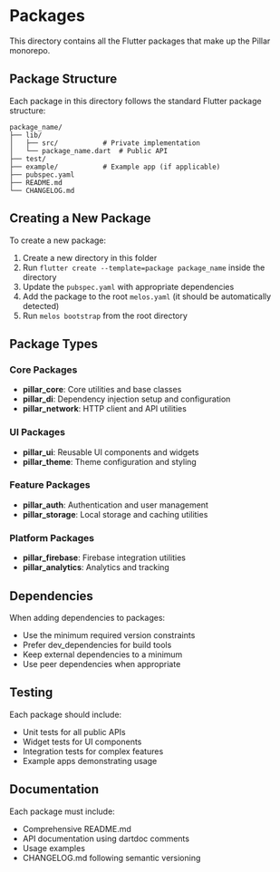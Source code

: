 # Packages

This directory contains all the Flutter packages that make up the Pillar monorepo.

## Package Structure

Each package in this directory follows the standard Flutter package structure:

```
package_name/
├── lib/
│   ├── src/           # Private implementation
│   └── package_name.dart  # Public API
├── test/
├── example/           # Example app (if applicable)
├── pubspec.yaml
├── README.md
└── CHANGELOG.md
```

## Creating a New Package

To create a new package:

1. Create a new directory in this folder
2. Run `flutter create --template=package package_name` inside the directory
3. Update the `pubspec.yaml` with appropriate dependencies
4. Add the package to the root `melos.yaml` (it should be automatically detected)
5. Run `melos bootstrap` from the root directory

## Package Types

### Core Packages
- **pillar_core**: Core utilities and base classes
- **pillar_di**: Dependency injection setup and configuration
- **pillar_network**: HTTP client and API utilities

### UI Packages
- **pillar_ui**: Reusable UI components and widgets
- **pillar_theme**: Theme configuration and styling

### Feature Packages
- **pillar_auth**: Authentication and user management
- **pillar_storage**: Local storage and caching utilities

### Platform Packages
- **pillar_firebase**: Firebase integration utilities
- **pillar_analytics**: Analytics and tracking

## Dependencies

When adding dependencies to packages:

- Use the minimum required version constraints
- Prefer dev_dependencies for build tools
- Keep external dependencies to a minimum
- Use peer dependencies when appropriate

## Testing

Each package should include:

- Unit tests for all public APIs
- Widget tests for UI components
- Integration tests for complex features
- Example apps demonstrating usage

## Documentation

Each package must include:

- Comprehensive README.md
- API documentation using dartdoc comments
- Usage examples
- CHANGELOG.md following semantic versioning
